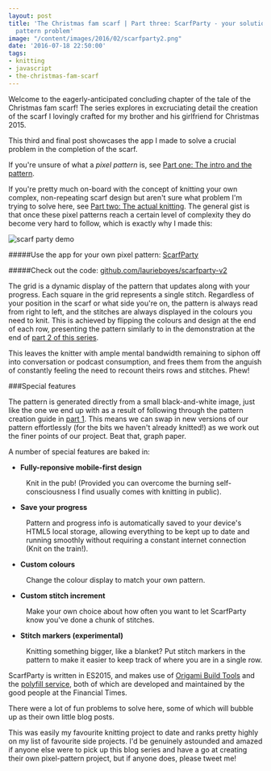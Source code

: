 ```yaml
---
layout: post
title: 'The Christmas fam scarf | Part three: ScarfParty - your solution to the pixel
  pattern problem'
image: "/content/images/2016/02/scarfparty2.png"
date: '2016-07-18 22:50:00'
tags:
- knitting
- javascript
- the-christmas-fam-scarf
---
```


Welcome to the eagerly-anticipated concluding chapter of the tale of the Christmas fam scarf! The series explores in excruciating detail the creation of the scarf I lovingly crafted for my brother and his girlfriend for Christmas 2015.

This third and final post showcases the app I made to solve a crucial problem in the completion of the scarf.

If you're unsure of what a _pixel pattern_ is, see [Part one: The intro and the pattern](/2015/12/24/the-christmas-fam-scarf-part-1).

If you're pretty much on-board with the concept of knitting your own complex, non-repeating scarf design but aren't sure what problem I'm trying to solve here, see [Part two: The actual knitting](/2016/01/31/the-christmas-fam-scarf-part-2). The general gist is that once these pixel patterns reach a certain level of complexity they do become very hard to follow, which is exactly why I made this:

![scarf party demo](http://static.lrnk.co.uk/blog-content/christmas-fam-scarf/scarf-party-demo.gif)

#####Use the app for your own pixel pattern: [ScarfParty](http://static.lrnk.co.uk/scarfparty2/)
<span class="paragraph-space-forcer"></span>

#####Check out the code: [github.com/laurieboyes/scarfparty-v2](https://github.com/laurieboyes/scarfparty-v2)
<span class="paragraph-space-forcer"></span>

The grid is a dynamic display of the pattern that updates along with your progress. Each square in the grid represents a single stitch. Regardless of your position in the scarf or what side you're on, the pattern is always read from right to left, and the stitches are always displayed in the colours you need to knit. This is achieved by flipping the colours and design at the end of each row, presenting the pattern similarly to in the demonstration at the end of [part 2 of this series](/2016/01/31/the-christmas-fam-scarf-part-2).

This leaves the knitter with ample mental bandwidth remaining to siphon off into conversation or podcast consumption, and frees them from the anguish of constantly feeling the need to recount theirs rows and stitches. Phew!

###Special features

The pattern is generated directly from a small black-and-white image, just like the one we end up with as a result of following through the pattern creation guide in [part 1](/2015/12/24/the-christmas-fam-scarf-part-1). This means we can swap in new versions of our pattern effortlessly (for the bits we haven't already knitted!) as we work out the finer points of our project. Beat that, graph paper.

A number of special features are baked in:

* **Fully-reponsive mobile-first design**

<span style="padding-left:2.5em; display:block">Knit in the pub! (Provided you can overcome the burning self-consciousness I find usually comes with knitting in public).</span>

* **Save your progress**

<span style="padding-left:2.5em; display:block">Pattern and progress info is automatically saved to your device's HTML5 local storage, allowing everything to be kept up to date and running smoothly without requiring a constant internet connection (Knit on the train!).</span>

* **Custom colours**

<span style="padding-left:2.5em; display:block">Change the colour display to match your own pattern.</span>

* **Custom stitch increment**

<span style="padding-left:2.5em; display:block">Make your own choice about how often you want to let ScarfParty know you've done a chunk of stitches.</span>

* **Stitch markers (experimental)**

<span style="padding-left:2.5em; display:block">Knitting something bigger, like a blanket? Put stitch markers in the pattern to make it easier to keep track of where you are in a single row.</span>


ScarfParty is written in ES2015, and makes use of [Origami Build Tools](https://github.com/Financial-Times/origami-build-tools) and the [polyfill service](https://cdn.polyfill.io/), both of which are developed and maintained by the good people at the Financial Times.

There were a lot of fun problems to solve here, some of which will bubble up as their own little blog posts. 

This was easily my favourite knitting project to date and ranks pretty highly on my list of favourite side projects. I'd be genuinely astounded and amazed if anyone else were to pick up this blog series and have a go at creating their own pixel-pattern project, but if anyone does, please tweet me!  